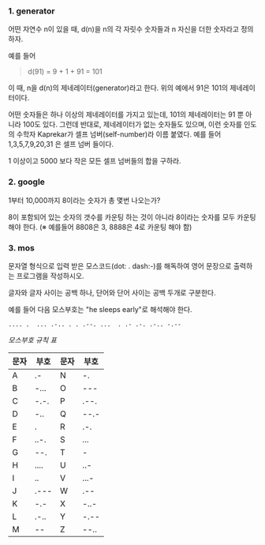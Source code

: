 ### 1. generator



어떤 자연수 n이 있을 때, d(n)을 n의 각 자릿수 숫자들과 n 자신을 더한 숫자라고 정의하자.

예를 들어

> d(91) = 9 + 1 + 91 = 101

이 때, n을 d(n)의 제네레이터(generator)라고 한다. 위의 예에서 91은 101의 제네레이터이다.

어떤 숫자들은 하나 이상의 제네레이터를 가지고 있는데, 101의 제네레이터는 91 뿐 아니라 100도 있다. 그런데 반대로, 제네레이터가 없는 숫자들도 있으며, 이런 숫자를 인도의 수학자 Kaprekar가 셀프 넘버(self-number)라 이름 붙였다. 예를 들어 1,3,5,7,9,20,31 은 셀프 넘버 들이다.

1 이상이고 5000 보다 작은 모든 셀프 넘버들의 합을 구하라.



### 2. google



1부터 10,000까지 8이라는 숫자가 총 몇번 나오는가?

8이 포함되어 있는 숫자의 갯수를 카운팅 하는 것이 아니라 8이라는 숫자를 모두 카운팅 해야 한다.
(※ 예를들어 8808은 3, 8888은 4로 카운팅 해야 함)



### 3. mos



문자열 형식으로 입력 받은 모스코드(dot: . dash:-)를 해독하여 영어 문장으로 출력하는 프로그램을 작성하시오.

글자와 글자 사이는 공백 하나, 단어와 단어 사이는 공백 두개로 구분한다. 

예를 들어 다음 모스부호는 "he sleeps early"로 해석해야 한다.

```
.... .  ... .-.. . . .--. ...  . .- .-. .-.. -.--
```

*모스부호 규칙 표*

| 문자 | 부호 | 문자 | 부호 |
| ---- | ---- | ---- | ---- |
| A    | .-   | N    | -.   |
| B    | -... | O    | ---  |
| C    | -.-. | P    | .--. |
| D    | -..  | Q    | --.- |
| E    | .    | R    | .-.  |
| F    | ..-. | S    | ...  |
| G    | --.  | T    | -    |
| H    | .... | U    | ..-  |
| I    | ..   | V    | ...- |
| J    | .--- | W    | .--  |
| K    | -.-  | X    | -..- |
| L    | .-.. | Y    | -.-- |
| M    | --   | Z    | --.. |